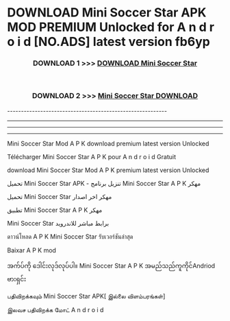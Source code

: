 # DOWNLOAD Mini Soccer Star  APK MOD PREMIUM Unlocked for A n d r o i d [NO.ADS] latest version fb6yp 



<div align="center">

<h3>DOWNLOAD 1 >>> <a href="https://getmod2.web.app/?judul=Mini Soccer Star ">DOWNLOAD Mini Soccer Star </a></h3><br>

<h3>DOWNLOAD 2 >>> <a href="https://getmod2.web.app/?judul=Mini Soccer Star ">Mini Soccer Star  DOWNLOAD </a></h3>

</div>
----------------------------------------------------------

----------------------------------------------------------

----------------------------------------------------------

----------------------------------------------------------

Mini Soccer Star  Mod A P K download premium latest version Unlocked

Télécharger Mini Soccer Star  A P K pour A n d r o i d Gratuit

download Mini Soccer Star  Mod A P K premium latest version Unlocked

تحميل Mini Soccer Star  APK - تنزيل برنامج Mini Soccer Star  A P K مهكر

تحميل Mini Soccer Star  مهكر اخر اصدار

تطبيق Mini Soccer Star  A P K مهكر

Mini Soccer Star  برابط مباشر للاندرويد

ดาวน์โหลด A P K Mini Soccer Star  รับเวอร์ชันล่าสุด

Baixar A P K mod

အက်ပ်ကို ဒေါင်းလုဒ်လုပ်ပါ။ Mini Soccer Star  A P K အမည်သည်ကူကိုင်Andriod ဗားရှင်း

பதிவிறக்கவும் Mini Soccer Star  APK[ இல்லை விளம்பரங்கள்] 
 
இலவச பதிவிறக்க மோட் A n d r o i d



